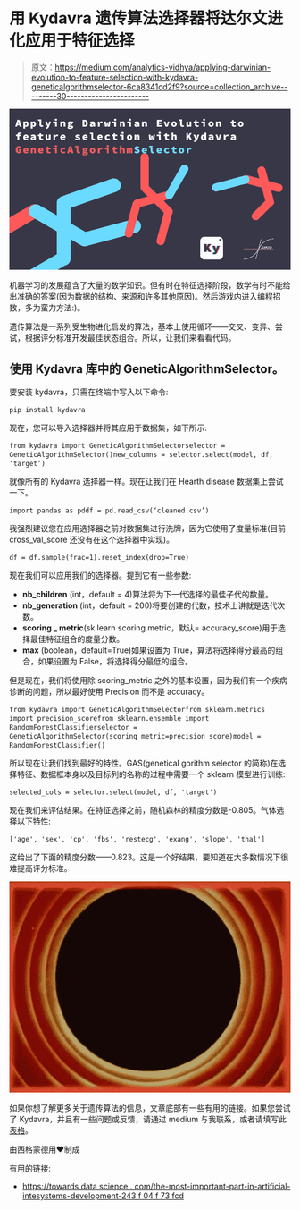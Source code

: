 # 用 Kydavra 遗传算法选择器将达尔文进化应用于特征选择

> 原文：<https://medium.com/analytics-vidhya/applying-darwinian-evolution-to-feature-selection-with-kydavra-geneticalgorithmselector-6ca8341cd2f9?source=collection_archive---------30----------------------->

![](img/392eab7c3d033e519cc5968c65b5aa26.png)

机器学习的发展蕴含了大量的数学知识。但有时在特征选择阶段，数学有时不能给出准确的答案(因为数据的结构、来源和许多其他原因)。然后游戏内进入编程招数，多为蛮力方法:)。

遗传算法是一系列受生物进化启发的算法，基本上使用循环——交叉、变异、尝试，根据评分标准开发最佳状态组合。所以，让我们来看看代码。

## 使用 Kydavra 库中的 GeneticAlgorithmSelector。

要安装 kydavra，只需在终端中写入以下命令:

```
pip install kydavra
```

现在，您可以导入选择器并将其应用于数据集，如下所示:

```
from kydavra import GeneticAlgorithmSelectorselector = GeneticAlgorithmSelector()new_columns = selector.select(model, df, ‘target’)
```

就像所有的 Kydavra 选择器一样。现在让我们在 Hearth disease 数据集上尝试一下。

```
import pandas as pddf = pd.read_csv(‘cleaned.csv’)
```

我强烈建议您在应用选择器之前对数据集进行洗牌，因为它使用了度量标准(目前 cross_val_score 还没有在这个选择器中实现)。

```
df = df.sample(frac=1).reset_index(drop=True)
```

现在我们可以应用我们的选择器。提到它有一些参数:

*   **nb_children** (int，default = 4)算法将为下一代选择的最佳子代的数量。
*   **nb_generation** (int，default = 200)将要创建的代数，技术上讲就是迭代次数。
*   **scoring _ metric**(sk learn scoring metric，默认= accuracy_score)用于选择最佳特征组合的度量分数。
*   **max** (boolean，default=True)如果设置为 True，算法将选择得分最高的组合，如果设置为 False，将选择得分最低的组合。

但是现在，我们将使用除 scoring_metric 之外的基本设置，因为我们有一个疾病诊断的问题，所以最好使用 Precision 而不是 accuracy。

```
from kydavra import GeneticAlgorithmSelectorfrom sklearn.metrics import precision_scorefrom sklearn.ensemble import RandomForestClassifierselector = GeneticAlgorithmSelector(scoring_metric=precision_score)model = RandomForestClassifier()
```

所以现在让我们找到最好的特性。GAS(genetical gorithm selector 的简称)在选择特征、数据框本身以及目标列的名称的过程中需要一个 sklearn 模型进行训练:

```
selected_cols = selector.select(model, df, 'target')
```

现在我们来评估结果。在特征选择之前，随机森林的精度分数是-0.805。气体选择以下特性:

```
['age', 'sex', 'cp', 'fbs', 'restecg', 'exang', 'slope', 'thal']
```

这给出了下面的精度分数——0.823。这是一个好结果，要知道在大多数情况下很难提高评分标准。

![](img/20f73cb96e2fa41d8d3ff82eaee5bd83.png)

如果你想了解更多关于遗传算法的信息，文章底部有一些有用的链接。如果您尝试了 Kydavra，并且有一些问题或反馈，请通过 medium 与我联系，或者请填写此[表格](https://vpapaluta.typeform.com/to/g1EXxlSf)。

由西格蒙德用❤制成

有用的链接:

*   [https://towards data science . com/the-most-important-part-in-artificial-intesystems-development-243 f 04 f 73 fcd](https://towardsdatascience.com/the-most-important-part-in-artifical-intesystems-development-243f04f73fcd)